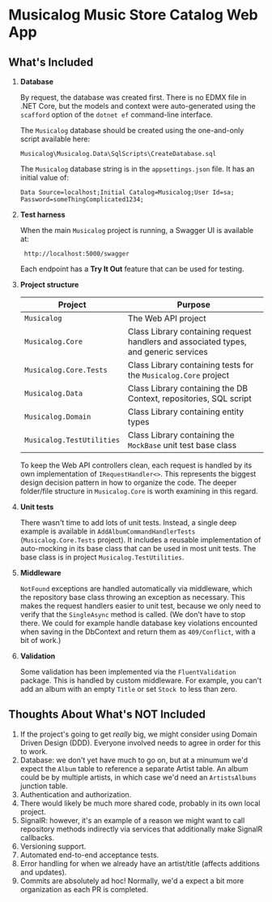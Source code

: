 # Musicalog Music Store Catalog Web App

## What's Included

1. **Database**

   By request, the database was created first. There is no EDMX file in .NET Core, but the models and context were auto-generated using the `scafford` option of the `dotnet ef` command-line interface.

   The `Musicalog` database should be created using the one-and-only script available here:
   ```
   Musicalog\Musicalog.Data\SqlScripts\CreateDatabase.sql
   ```

   The `Musicalog` database string is in the `appsettings.json` file. It has an initial value of:

   ```
   Data Source=localhost;Initial Catalog=Musicalog;User Id=sa; Password=someThingComplicated1234;
   ```

1. **Test harness**

   When the main `Musicalog` project is running, a Swagger UI is available at:

   ```
    http://localhost:5000/swagger 
   ```
    Each endpoint has a **Try It Out** feature that can be used for testing.

1. **Project structure**

   |Project|Purpose|
   |-|-|
   |`Musicalog`|The Web API project|
   |`Musicalog.Core`|Class Library containing request handlers and associated types, and generic services|
   |`Musicalog.Core.Tests`|Class Library containing tests for the `Musicalog.Core` project|
   |`Musicalog.Data`|Class Library containing the DB Context, repositories, SQL script|
   |`Musicalog.Domain`|Class Library containing entity types|
   |`Musicalog.TestUtilities`|Class Library containing the `MockBase` unit test base class|
   
    To keep the Web API controllers clean, each request is handled by its own implementation of `IRequestHandler<>`. This represents the biggest design decision pattern in how to organize the code. The deeper folder/file structure in `Musicalog.Core` is worth examining in this regard.

1. **Unit tests**

    There wasn't time to add lots of unit tests. Instead, a single deep example is available in `AddAlbumCommandHandlerTests` (`Musicalog.Core.Tests` project). It includes a reusable implementation of auto-mocking in its base class that can be used in most unit tests. The base class is in project `Musicalog.TestUtilities`.
    
1. **Middleware**

   `NotFound` exceptions are handled automatically via middleware, which the repository base class throwing an exception as necessary. This makes the request handlers easier to unit test, because we only need to verify that the `SingleAsync` method is called. (We don't have to stop there. We could for example handle database key violations encounted when saving in the DbContext and return them as `409/Conflict`, with a bit of work.)

1. **Validation**

    Some validation has been implemented via the `FluentValidation` package. This is handled by custom middleware. For example, you can't add an album with an empty `Title` or set `Stock `to less than zero.


## Thoughts About What's NOT Included ##

1. If the project's going to get *really* big, we might consider using Domain Driven Design (DDD). Everyone involved needs to agree in order for this to work.
1. Database: we don't yet have much to go on, but at a minumum we'd expect the `Album` table to reference a separate Artist table. An album could be by multiple artists, in which case we'd need an `ArtistsAlbums` junction table.
1. Authentication and authorization.
1. There would likely be much more shared code, probably in its own local project.
1. SignalR: however, it's an example of a reason we might want to call repository methods indirectly via services that additionally make SignalR callbacks.
1. Versioning support.
1. Automated end-to-end acceptance tests.
1. Error handling for when we already have an artist/title (affects additions and updates).
1. Commits are absolutely ad hoc! Normally, we'd a expect a bit more organization as each PR is completed.

